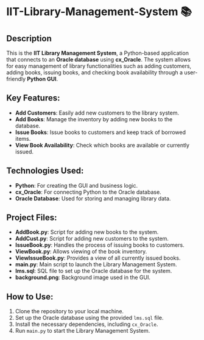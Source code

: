 # IIT-Library-Management-System 📚

## Description
This is the **IIT Library Management System**, a Python-based application that connects to an **Oracle database** using **cx_Oracle**. The system allows for easy management of library functionalities such as adding customers, adding books, issuing books, and checking book availability through a user-friendly **Python GUI**.

## Key Features:
- **Add Customers**: Easily add new customers to the library system.
- **Add Books**: Manage the inventory by adding new books to the database.
- **Issue Books**: Issue books to customers and keep track of borrowed items.
- **View Book Availability**: Check which books are available or currently issued.

## Technologies Used:
- **Python**: For creating the GUI and business logic.
- **cx_Oracle**: For connecting Python to the Oracle database.
- **Oracle Database**: Used for storing and managing library data.

## Project Files:
- **AddBook.py**: Script for adding new books to the system.
- **AddCust.py**: Script for adding new customers to the system.
- **IssueBook.py**: Handles the process of issuing books to customers.
- **ViewBook.py**: Allows viewing of the book inventory.
- **ViewIssueBook.py**: Provides a view of all currently issued books.
- **main.py**: Main script to launch the Library Management System.
- **lms.sql**: SQL file to set up the Oracle database for the system.
- **background.png**: Background image used in the GUI.

## How to Use:
1. Clone the repository to your local machine.
2. Set up the Oracle database using the provided `lms.sql` file.
3. Install the necessary dependencies, including `cx_Oracle`.
4. Run `main.py` to start the Library Management System.
